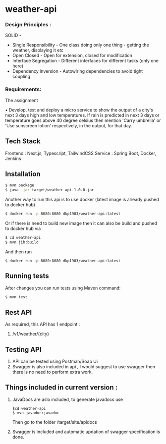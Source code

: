 # weather-api

### Design Principles :
SOLID - 
- Single Responsibility - One class doing only one thing - getting the weather, displaying it etc
- Open Closed - Open for extension, closed for modification
- Interface Segregation - Different interfaces for different tasks (only one here)
- Dependency inversion - Autowiring dependencies to avoid tight coupling

### Requirements:
	
The assignment

• Develop, test and deploy a micro service to show the output of a city's next 3 days high and low temperatures.
  If rain is predicted in next 3 days or temperature goes above 40 degree celsius then mention 'Carry umbrella' or
  'Use sunscreen lotion' respectively, in the output, for that day. 
	


## Tech Stack

Frontend : Next.js, Typescript, TailwindCSS
Service : Spring Boot, Docker, Jenkins

## Installation

```sh
$ mvn package
$ java -jar target/weather-api-1.0.0.jar 
```
Another way to run this api is to use docker (latest image is already pushed to docker hub)

```sh
$ docker run -p 8080:8080 dkp1903/weather-api:latest

```
Or if there is need to build new image then it can also be build and pushed to 
docker hub via 

```sh
$ cd weather-api
$ mvn jib:build
```
And then run 
```
$ docker run -p 8080:8080 dkp1903/weather-api:latest
```


## Running tests
After changes you can run tests using Maven command:
```sh
$ mvn test
```

## Rest API

 As required, this API has 1 endpoint :
  1. /v1/weather/{city}


## Testing API
1. API can be tested using Postman/Soap Ui
2. Swagger is also included in api , I would suggest to use swagger then there is no need to perform extra work.

## Things included in current version :
1. JavaDocs are aslo included, to generate javadocs use 
	```
	$cd weather-api
	$ mvn javadoc:javadoc
	```
	Then go to the folder /target/site/apidocs

2. Swagger is included and automatic updation of swagger specification is done.